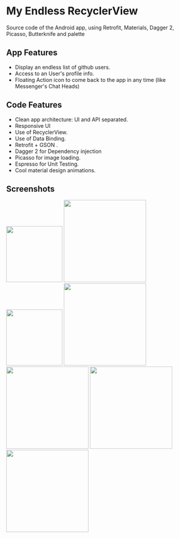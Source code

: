 # My Endless RecyclerView

Source code of the Android app, using Retrofit, Materials, Dagger 2, Picasso, Butterknife and  palette

## App Features

- Display an endless list of github users.
- Access to an User's profile info.
- Floating Action icon to come back to the app in any time (like Messenger's Chat Heads)

## Code Features

- Clean app architecture: UI and API separated.
- Responsive UI
- Use of RecyclerView.
- Use of Data Binding.
- Retrofit + GSON .
- Dagger 2 for Dependency injection 
- Picasso for image loading.
- Espresso for Unit Testing. 
- Cool material design animations.


## Screenshots

<img src="https://raw.githubusercontent.com/victor-munoz/EndlessRecyclerView/master/art/screenshots/users_nexus5.png" width="150"/>
<img src="https://raw.githubusercontent.com/victor-munoz/EndlessRecyclerView/master/art/screenshots/users_nexus7.png" width="220"/>
<img src="https://raw.githubusercontent.com/victor-munoz/EndlessRecyclerView/master/art/screenshots/user_nexus5.png" width="150"/>
<img src="https://raw.githubusercontent.com/victor-munoz/EndlessRecyclerView/master/art/screenshots/user_nexus7.png" width="220"/>

<img src="https://raw.githubusercontent.com/victor-munoz/EndlessRecyclerView/master/art/gif/CoordinatorLayout.gif" width="220"/>
<img src="https://raw.githubusercontent.com/victor-munoz/EndlessRecyclerView/master/art/gif/endless.gif" width="220"/>
<img src="https://raw.githubusercontent.com/victor-munoz/EndlessRecyclerView/master/art/gif/shared.gif" width="220"/>






